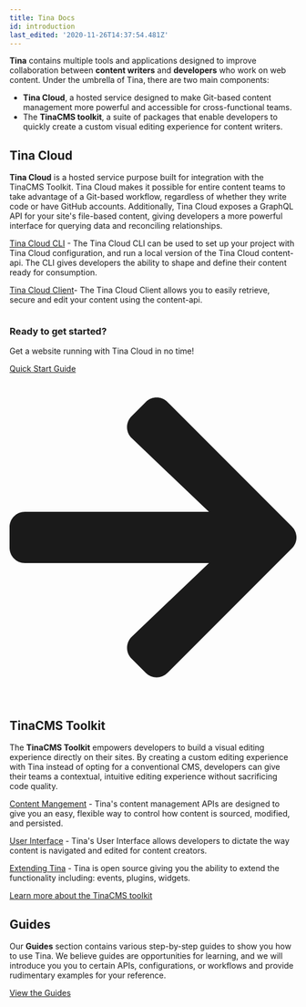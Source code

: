 ```yaml
---
title: Tina Docs
id: introduction
last_edited: '2020-11-26T14:37:54.481Z'
---
```


**Tina** contains multiple tools and applications designed to improve collaboration between **content writers** and **developers** who work on web content. Under the umbrella of Tina, there are two main components:

- **Tina Cloud**, a hosted service designed to make Git-based content management more powerful and accessible for cross-functional teams.
- The **TinaCMS toolkit**, a suite of packages that enable developers to quickly create a custom visual editing experience for content writers.


## Tina Cloud

**Tina Cloud** is a hosted service purpose built for integration with the TinaCMS Toolkit. Tina Cloud makes it possible for entire content teams to take advantage of a Git-based workflow, regardless of whether they write code or have GitHub accounts. Additionally, Tina Cloud exposes a GraphQL API for your site's file-based content, giving developers a more powerful interface for querying data and reconciling relationships.

[Tina Cloud CLI](/docs/tina-cloud/cli/) - The Tina Cloud CLI can be used to set up your project with Tina Cloud configuration, and run a local version of the Tina Cloud content-api. The CLI gives developers the ability to shape and define their content ready for consumption.

[Tina Cloud Client](/docs/tina-cloud/client/)- The Tina Cloud Client allows you to easily retrieve, secure and edit your content using the content-api.

<div class="callout">
<img className="learnImage" src="../img/tina-laptop.png" alt="" />
  <div>
  <h3>Ready to get started?</h3>
  <p>Get a website running with Tina Cloud in no time!</P>
  <a href="/guides/tina-cloud/starter/overview/" class="calloutButton">Quick Start Guide <svg stroke="currentColor" fill="currentColor" stroke-width="0" viewBox="0 0 448 512" xmlns="http://www.w3.org/2000/svg"><path d="M190.5 66.9l22.2-22.2c9.4-9.4 24.6-9.4 33.9 0L441 239c9.4 9.4 9.4 24.6 0 33.9L246.6 467.3c-9.4 9.4-24.6 9.4-33.9 0l-22.2-22.2c-9.5-9.5-9.3-25 .4-34.3L311.4 296H24c-13.3 0-24-10.7-24-24v-32c0-13.3 10.7-24 24-24h287.4L190.9 101.2c-9.8-9.3-10-24.8-.4-34.3z"></path></svg></a>
  </div>
</div>

## TinaCMS Toolkit

The **TinaCMS Toolkit** empowers developers to build a visual editing experience directly on their sites. By creating a custom editing experience with Tina instead of opting for a conventional CMS, developers can give their teams a contextual, intuitive editing experience without sacrificing code quality.

[Content Mangement](/docs/content-management/) - Tina's content management APIs are designed to give you an easy, flexible way to control how content is sourced, modified, and persisted.

[User Interface](/docs/user-interface/) - Tina's User Interface allows developers to dictate the way content is navigated and edited for content creators. 

[Extending Tina](/docs/extending-tina/) - Tina is open source giving you the ability to extend the functionality including: events, plugins, widgets. 

[Learn more about the TinaCMS toolkit](/docs/tinacms)

## Guides

Our **Guides** section contains various step-by-step guides to show you how to use Tina. We believe guides are opportunities for learning, and we will introduce you you to certain APIs, configurations, or workflows and provide rudimentary examples for your reference.

[View the Guides](/guides)
